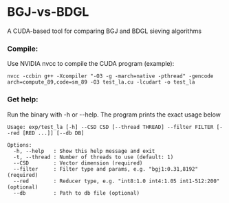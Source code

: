 # BGJ-vs-BDGL
A CUDA-based tool for comparing BGJ and BDGL sieving algorithms

### Compile:
Use NVIDIA nvcc to compile the CUDA program (example):
```
nvcc -ccbin g++ -Xcompiler "-O3 -g -march=native -pthread" -gencode arch=compute_89,code=sm_89 -O3 test_la.cu -lcudart -o test_la
```

### Get help:
Run the binary with -h or --help. The program prints the exact usage below
```
Usage: exp/test_la [-h] --CSD CSD [--thread THREAD] --filter FILTER [--red [RED ...]] [--db DB]

Options:
  -h, --help   : Show this help message and exit
  -t, --thread : Number of threads to use (default: 1)
  --CSD        : Vector dimension (required)
  --filter     : Filter type and params, e.g. "bgj1:0.31,8192" (required)
  --red        : Reducer type, e.g. "int8:1.0 int4:1.05 int1-512:200" (optional)
  --db         : Path to db file (optional)
```
